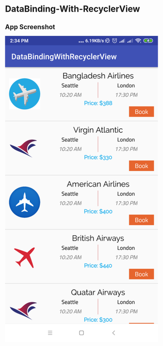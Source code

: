 # DataBinding-With-RecyclerView
## App Screenshot
![](screenshot/Screenshot_2018-11-08-14-34-39-450_tarikul.com.databindingwithrecyclerview.png)
